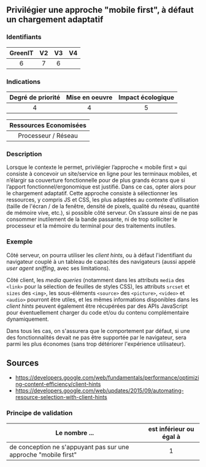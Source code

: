 ## Privilégier une approche "mobile first", à défaut un chargement adaptatif

### Identifiants

| GreenIT |  V2  |  V3  |  V4  |
|:-------:|:----:|:----:|:----:|
|   6   | 7  | 6  |      |

### Indications

| Degré de priorité |      Mise en oeuvre       |  Impact écologique    |
|:-------------------:|:-------------------------:|:---------------------:|
| 4 | 4 | 5 |

|Ressources Economisées                                      |
|:----------------------------------------------------------:|
|Processeur / Réseau  |

### Description

Lorsque le contexte le permet, privilégier l’approche « mobile first » qui consiste à concevoir un site/service en ligne
pour les terminaux mobiles,
et n’élargir sa couverture fonctionnelle pour de plus grands écrans que si l’apport fonctionnel/ergonomique est justifié.
Dans ce cas, opter alors pour le chargement adaptatif.
Cette approche consiste à sélectionner les ressources, y compris JS et CSS, les plus adaptées au contexte d'utilisation (taille de l'écran / de la fenêtre, densité de pixels, qualité du réseau, quantité de mémoire vive, etc.), si possible côté serveur.
On s’assure ainsi de ne pas consommer inutilement de la bande passante, 
ni de trop solliciter le processeur et la mémoire du terminal pour des traitements inutiles.

### Exemple

Côté serveur, on pourra utiliser les _client hints_, ou à défaut l'identifiant du navigateur couplé à un tableau de capacités des navigateurs (aussi appelé _user agent sniffing_, avec ses limitations).

Côté client, les _media queries_ (notamment dans les attributs `media` des `<link>` pour la sélection de feuilles de styles CSS), les attributs `srcset` et `sizes` des `<img>`, les sous-éléments `<source>` des `<picture>`, `<video>` et `<audio>` pourront être utiles, et les mêmes informations disponibles dans les _client hints_ peuvent également être récupérées par des APIs JavaScript pour éventuellement charger du code et/ou du contenu complémentaire dynamiquement.

Dans tous les cas, on s'assurera que le comportement par défaut, si une des fonctionnalités devait ne pas être supportée par le navigateur, sera parmi les plus économes (sans trop détériorer l'expérience utilisateur).

## Sources

* https://developers.google.com/web/fundamentals/performance/optimizing-content-efficiency/client-hints
* https://developers.google.com/web/updates/2015/09/automating-resource-selection-with-client-hints

### Principe de validation

| Le nombre ...     | est inférieur ou égal à   |  
|-------------------|:-------------------------:|
| de conception ne s'appuyant pas sur une approche "mobile first"  |  1 |
